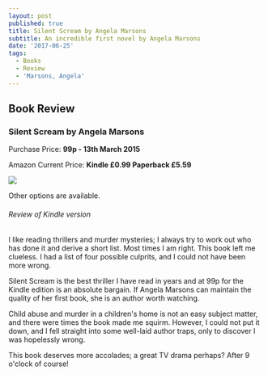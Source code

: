 ```yaml
---
layout: post
published: true
title: Silent Scream by Angela Marsons
subtitle: An incredible first novel by Angela Marsons
date: '2017-06-25'
tags:
  - Books
  - Review
  - 'Marsons, Angela'
---
```

## Book Review
### Silent Scream by Angela Marsons
Purchase Price: **99p - 13th March 2015**

Amazon Current Price: **Kindle £0.99 Paperback £5.59**

<a href="https://www.amazon.co.uk/Silent-Scream-thriller-Detective-Thriller-ebook/dp/B00S5K0CAU/ref=as_li_ss_il?s=digital-text&ie=UTF8&qid=1498398892&sr=1-1&keywords=silent+scream&linkCode=li2&tag=jodenopublis-21&linkId=07ab0f4a48afa627b443ea750de8b4f8" target="_blank"><img border="0" src="//ws-eu.amazon-adsystem.com/widgets/q?_encoding=UTF8&ASIN=B00S5K0CAU&Format=_SL160_&ID=AsinImage&MarketPlace=GB&ServiceVersion=20070822&WS=1&tag=jodenopublis-21" ></a><img src="https://ir-uk.amazon-adsystem.com/e/ir?t=jodenopublis-21&l=li2&o=2&a=B00S5K0CAU" width="1" height="1" border="0" alt="" style="border:none !important; margin:0px !important;" />

Other options are available.

###### Review of Kindle version

I like reading thrillers and murder mysteries; I always try to work out who has done it and derive a short list.  Most times I am right.  This book left me clueless.  I had a list of four possible culprits, and I could not have been more wrong.

Silent Scream is the best thriller I have read in years and at 99p for the Kindle edition is an absolute bargain. If Angela Marsons can maintain the quality of her first book, she is an author worth watching.

Child abuse and murder in a children's home is not an easy subject matter, and there were times the book made me squirm.  However, I could not put it down, and I fell straight into some well-laid author traps, only to discover I was hopelessly wrong.  

This book deserves more accolades; a great TV drama perhaps?  After 9 o'clock of course!

